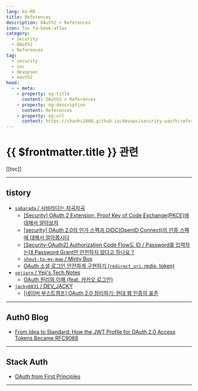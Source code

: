 ```yaml
---
lang: ko-KR
title: References
description: OAuth2 > References
icon: fas fa-book-atlas
category:
  - Security
  - OAuth2
  - References
tag: 
  - security
  - sec
  - devopsec
  - oauth2
head:
  - - meta:
    - property: og:title
      content: OAuth2 > References
    - property: og:description
      content: References
    - property: og:url
      content: https://chanhi2000.github.io/devops/security-oauth/references.html
---
```


# {{ $frontmatter.title }} 관련

[[toc]]

---

## tistory

- [`sabarada` / 사바라다는 차곡차곡](https://sabarada.tistory.com/m/)
  - [\[Security\] OAuth 2 Extension, Proof Key of Code Exchange(PKCE)에 대해서 알아보자](https://sabarada.tistory.com/m/263)
  - [\[security\] OAuth 2.0의 인가 스펙과 OIDC(OpenID Connect)의 인증 스펙에 대해서 알아봅시다](https://sabarada.tistory.com/m/264)
  - [\[Security-OAuth2\]  Authorization Code Flow도 ID / Password를 입력하는데 Password Grant만 안전하지 않다고 하나요 ?](https://sabarada.tistory.com/m/267)
  <!-- END: sabarada -->
  - [`shout-to-my-mae` / Minty Box](https://shout-to-my-mae.tistory.com/m/)
  - [OAuth 소셜 로그인 안전하게 구현하기 (`redirect_uri`, redis, token)](https://shout-to-my-mae.tistory.com/m/444)
  <!-- END: shout-to-my-mae -->
- [`yejipro` / Yeji's Tech Notes](https://yejipro.tistory.com/m/)
  - [OAuth 원리와 이해 (feat. 카카오 로그인)](https://yejipro.tistory.com/m/entry/OAuth-%EC%9B%90%EB%A6%AC%EC%99%80-%EC%9D%B4%ED%95%B4-feat-%EC%B9%B4%EC%B9%B4%EC%98%A4-%EB%A1%9C%EA%B7%B8%EC%9D%B8)
  <!-- END: yejipro -->
- [`jacky0831` / DEV_JACKY](https://jacky0831.tistory.com/m/)
  - [\[네이버 부스트캠프\] OAuth 2.0 정리하기: 현대 웹 인증의 표준](https://jacky0831.tistory.com/m/112)
  <!-- END: jacky0831 -->
<!-- END: tistory.com -->

---

## Auth0 Blog

- [From Idea to Standard: How the JWT Profile for OAuth 2.0 Access Tokens Became RFC9068](https://auth0.com/blog/how-the-jwt-profile-for-oauth-20-access-tokens-became-rfc9068/)

---

## Stack Auth

- [OAuth from First Principles](https://stack-auth.com/blog/oauth-from-first-principles)
---

<TagLinks />